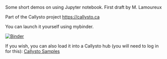 Some short demos on using Jupyter notebook. First draft by M. Lamoureux

Part of the Callysto project https://callysto.ca

You can launch it yourself using mybinder.

[![Binder](https://mybinder.org/badge.svg)](https://mybinder.org/v2/gh/callysto/Shorts/master?filepath=master.ipynb)

If you wish, you can also load it into a Callysto hub (you will need to log in for this):
[Callysto Samples](https://hub.callysto.ca/jupyter/user-redirect/git-pull?repo=https://github.com/callysto/Shorts&subPath=master/master.ipynb)
